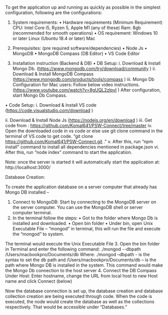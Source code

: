 To get the application up and running as quickly as possible in the simplest configuration, following are the configurations:

1.	System requirements:
•	Hardware requirements (Minimum Requirement)
CPU: Intel Core i5, Ryzen 5, Apple M1 (any of these)
Ram: 8gb (recommended for smooth operations)
•	OS requirement:
Windows 10 or later
Linux (Ubuntu 18.4 or later)
Mac

2.	Prerequisites: (pre required software/dependencies)
•	Node Js
•	MongoDB
•	MongoDB Compass (DB Editor)
•	VS Code Editor

3.	Installation instruction (Backend & DB)
•	DB Setup:
i.	Download & Install Mongo Db. (https://www.mongodb.com/try/download/community )
ii.	Download & Install MongoDB Compass (https://www.mongodb.com/products/tools/compass )
iii.	Mongo Db Configuration for Mac users: Follow below video instructions.
(https://www.youtube.com/watch?v=8gUQL2zlpvI )
After configuration, start Mongo Db Compass.

•	Code Setup: 
i.	Download & Install VS code (https://code.visualstudio.com/download )

ii.	Download & Install Node Js (https://nodejs.org/en/download )
iii.	Get code from : https://github.com/Komal641/PSW-Connect/tree/master
iv.	Open the downloaded code in vs code or else use git clone command in the terminal of VS code to get code.
“git clone https://github.com/Komal641/PSW-Connect.git .”
v.	After this, run “npm install” command to install all dependencies mentioned in package.json
vi.	After this, run “node index” command to start the application.


Note: once the server is started it will automatically start the application at: http://localhost:3000/



Database Creation: 

To create the application database on a server computer that already has Mongo DB installed – 
1.	Connect to MongoDB: Start by connecting to the MongoDB server on the server computer. You can use the MongoDB shell or server computer terminal.
2.  In the terminal follow the steps:
•	Got to the folder where Mongo Db is installed and downloaded.
•	Open bin folder
•	Under bin, open Unix Executable File – “mongod” in terminal, this will run the file and execute the “mongod” to system.

The terminal would execute the Unix Executable File
3.  Open the bin folder in Terminal and enter the following command:
./mongod --dbpath /Users/macbookpro/Documents/db
Where: ./mongod –dbpath -  is the syntax to set the db path and /Users/macbookpro/Documents/db – is the path where Mongo DB is installed in the system.
This command would make the Mongo Db connection to the host server
4.	Connect the DB Compass
Under Host: Enter hostname, change the URL from local host to new Host name and click Connect (below)

Now the database connection is set up, the database creation and database collection creation are being executed through code. When the code is executed, the node would create the database as well as the collections respectively. That would be accessible under “Databases.”

